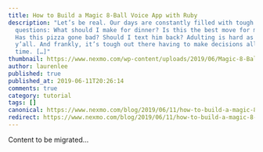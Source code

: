 ```yaml
---
title: How to Build a Magic 8-Ball Voice App with Ruby
description: "Let’s be real. Our days are constantly filled with tough
  questions: What should I make for dinner? Is this the best move for my career?
  Has this pizza gone bad? Should I text him back? Adulting is hard as heck,
  y’all. And frankly, it’s tough out there having to make decisions all of the
  time. […]"
thumbnail: https://www.nexmo.com/wp-content/uploads/2019/06/Magic-8-Ball_1200x600.jpg
author: laurenlee
published: true
published_at: 2019-06-11T20:26:14
comments: true
category: tutorial
tags: []
canonical: https://www.nexmo.com/blog/2019/06/11/how-to-build-a-magic-8-ball-voice-app-with-ruby-dr
redirect: https://www.nexmo.com/blog/2019/06/11/how-to-build-a-magic-8-ball-voice-app-with-ruby-dr
---
```

Content to be migrated...

